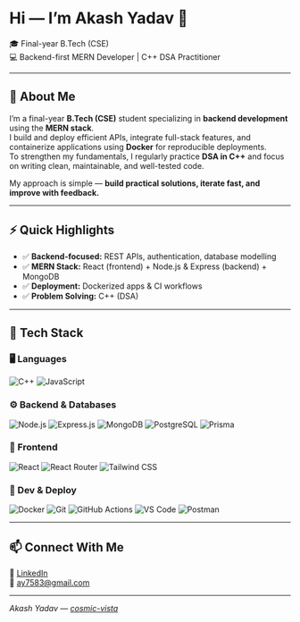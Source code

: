 # Hi — I’m Akash Yadav 👋

🎓 Final-year B.Tech (CSE)  
💻 Backend-first MERN Developer | C++ DSA Practitioner 

---

## 🚀 About Me

I’m a final-year **B.Tech (CSE)** student specializing in **backend development** using the **MERN stack**.  
I build and deploy efficient APIs, integrate full-stack features, and containerize applications using **Docker** for reproducible deployments.  
To strengthen my fundamentals, I regularly practice **DSA in C++** and focus on writing clean, maintainable, and well-tested code.  

My approach is simple — **build practical solutions, iterate fast, and improve with feedback.**

---

## ⚡ Quick Highlights

- ✅ **Backend-focused:** REST APIs, authentication, database modelling  
- ✅ **MERN Stack:** React (frontend) + Node.js & Express (backend) + MongoDB  
- ✅ **Deployment:** Dockerized apps & CI workflows  
- ✅ **Problem Solving:** C++ (DSA) 

---

## 🧠 Tech Stack

### 🖥️ Languages  
![C++](https://img.shields.io/badge/C++-00599C?style=for-the-badge&logo=c%2b%2b&logoColor=white)
![JavaScript](https://img.shields.io/badge/JavaScript-F7E018?style=for-the-badge&logo=javascript&logoColor=black)

### ⚙️ Backend & Databases  
![Node.js](https://img.shields.io/badge/Node.js-339933?style=for-the-badge&logo=node.js&logoColor=white)
![Express.js](https://img.shields.io/badge/Express.js-000000?style=for-the-badge&logo=express&logoColor=white)
![MongoDB](https://img.shields.io/badge/MongoDB-47A248?style=for-the-badge&logo=mongodb&logoColor=white)
![PostgreSQL](https://img.shields.io/badge/PostgreSQL-336791?style=for-the-badge&logo=postgresql&logoColor=white)
![Prisma](https://img.shields.io/badge/Prisma-2D3748?style=for-the-badge&logo=prisma&logoColor=white)

### 🎨 Frontend  
![React](https://img.shields.io/badge/React-61DAFB?style=for-the-badge&logo=react&logoColor=black)
![React Router](https://img.shields.io/badge/React_Router-CA4245?style=for-the-badge&logo=react-router&logoColor=white)
![Tailwind CSS](https://img.shields.io/badge/TailwindCSS-06B6D4?style=for-the-badge&logo=tailwind-css&logoColor=white)

### 🧰 Dev & Deploy  
![Docker](https://img.shields.io/badge/Docker-2496ED?style=for-the-badge&logo=docker&logoColor=white)
![Git](https://img.shields.io/badge/Git-F05033?style=for-the-badge&logo=git&logoColor=white)
![GitHub Actions](https://img.shields.io/badge/GitHub_Actions-2088FF?style=for-the-badge&logo=github-actions&logoColor=white)
![VS Code](https://img.shields.io/badge/VS_Code-0078D4?style=for-the-badge&logo=visual-studio-code&logoColor=white)
![Postman](https://img.shields.io/badge/Postman-FF6C37?style=for-the-badge&logo=postman&logoColor=white)

---

## 📫 Connect With Me

💼 [LinkedIn](https://linkedin.com/in/akash-yadav-4350072b2)  
📧 ay7583@gmail.com  

---

*Akash Yadav — [cosmic-vista](https://github.com/cosmic-vista)*  
